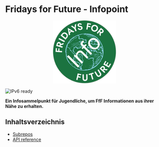 # Fridays for Future - Infopoint
<center>
  <img src="logo.png" width="200">
</center>

![IPv6 ready](https://img.shields.io/badge/IPv6-ready-brightgreen?style=flat-square)

**Ein Infosammelpunkt für Jugendliche, um FfF Informationen aus ihrer Nähe zu erhalten.**

## Inhaltsverzeichnis
- [Subrepos](/repos/)
- [API reference](/api/)
